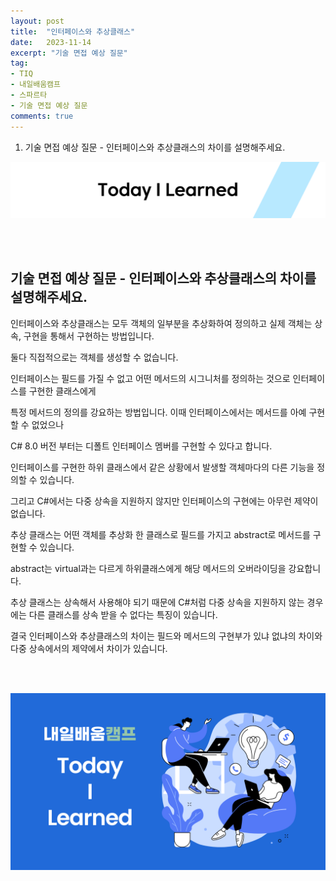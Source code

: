 ```yaml
---
layout: post
title:  "인터페이스와 추상클래스"
date:   2023-11-14
excerpt: "기술 면접 예상 질문"
tag:
- TIQ
- 내일배움캠프
- 스파르타
- 기술 면접 예상 질문
comments: true
---
```


1. 기술 면접 예상 질문 - 인터페이스와 추상클래스의 차이를 설명해주세요.

![nbcbanner](/assets/img/TILbanner.png)

<br/>
<br/>

## 기술 면접 예상 질문 - 인터페이스와 추상클래스의 차이를 설명해주세요.

인터페이스와 추상클래스는 모두 객체의 일부분을 추상화하여 정의하고 실제 객체는 상속, 구현을 통해서 구현하는 방법입니다.

둘다 직접적으로는 객체를 생성할 수 없습니다.

인터페이스는 필드를 가질 수 없고 어떤 메서드의 시그니처를 정의하는 것으로 인터페이스를 구현한 클래스에게 

특정 메서드의 정의를 강요하는 방법입니다. 이때 인터페이스에서는 메서드를 아예 구현할 수 없었으나

C# 8.0 버전 부터는 디폴트 인터페이스 멤버를 구현할 수 있다고 합니다. 

인터페이스를 구현한 하위 클래스에서 같은 상황에서 발생할 객체마다의 다른 기능을 정의할 수 있습니다.

그리고 C#에서는 다중 상속을 지원하지 않지만 인터페이스의 구현에는 아무런 제약이 없습니다.


추상 클래스는 어떤 객체를 추상화 한 클래스로 필드를 가지고 abstract로 메서드를 구현할 수 있습니다.

abstract는 virtual과는 다르게 하위클래스에게 해당 메서드의 오버라이딩을 강요합니다.

추상 클래스는 상속해서 사용해야 되기 때문에 C#처럼 다중 상속을 지원하지 않는 경우에는 다른 클래스를 상속 받을 수 없다는 특징이 있습니다.


결국 인터페이스와 추상클래스의 차이는 필드와 메서드의 구현부가 있냐 없냐의 차이와 다중 상속에서의 제약에서 차이가 있습니다.



 

<br/>
<br/>



![nbcthumbnail](/assets/img/thumbnail-image.png)